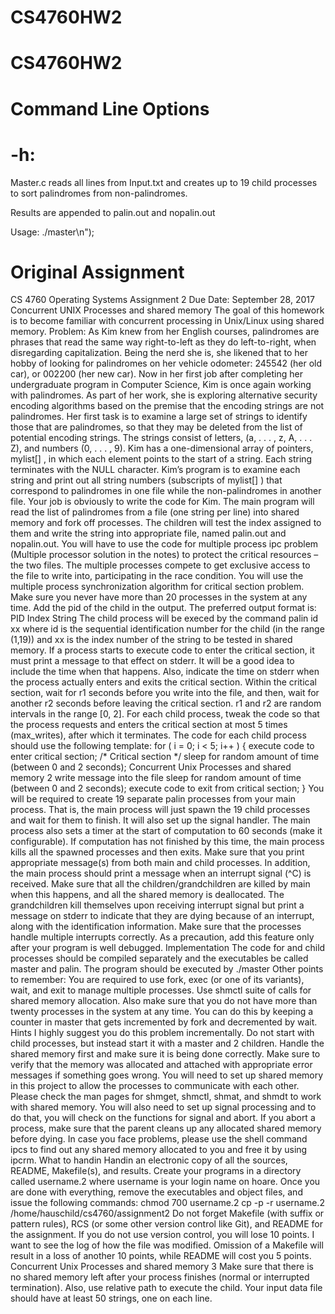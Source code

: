 # CS4760HW2

# CS4760HW2

# Command Line Options

# -h:
Master.c reads all lines from Input.txt and creates up to 19
child processes to sort palindromes from non-palindromes.

Results are appended to palin.out and nopalin.out

Usage: ./master\n");

# Original Assignment
CS 4760 Operating Systems
Assignment 2 Due Date: September 28, 2017
Concurrent UNIX Processes and shared memory
The goal of this homework is to become familiar with concurrent processing in Unix/Linux using shared memory.
Problem: As Kim knew from her English courses, palindromes are phrases that read the same way right-to-left
as they do left-to-right, when disregarding capitalization. Being the nerd she is, she likened that to her hobby of
looking for palindromes on her vehicle odometer: 245542 (her old car), or 002200 (her new car).
Now in her first job after completing her undergraduate program in Computer Science, Kim is once again working
with palindromes. As part of her work, she is exploring alternative security encoding algorithms based on the premise
that the encoding strings are not palindromes. Her first task is to examine a large set of strings to identify those
that are palindromes, so that they may be deleted from the list of potential encoding strings.
The strings consist of letters, (a, . . . , z, A, . . . Z), and numbers (0, . . . , 9). Kim has a one-dimensional array of pointers,
mylist[] , in which each element points to the start of a string. Each string terminates with the NULL character.
Kim’s program is to examine each string and print out all string numbers (subscripts of mylist[] ) that correspond
to palindromes in one file while the non-palindromes in another file.
Your job is obviously to write the code for Kim. The main program will read the list of palindromes from a file
(one string per line) into shared memory and fork off processes. The children will test the index assigned to them
and write the string into appropriate file, named palin.out and nopalin.out. You will have to use the code for
multiple process ipc problem (Multiple processor solution in the notes) to protect the critical resources – the two
files.
The multiple processes compete to get exclusive access to the file to write into, participating in the race condition.
You will use the multiple process synchronization algorithm for critical section problem. Make sure you never have
more than 20 processes in the system at any time. Add the pid of the child in the output. The preferred output
format is:
PID Index String
The child process will be execed by the command
palin id xx
where id is the sequential identification number for the child (in the range (1,19)) and xx is the index number of the
string to be tested in shared memory.
If a process starts to execute code to enter the critical section, it must print a message to that effect on stderr. It
will be a good idea to include the time when that happens. Also, indicate the time on stderr when the process
actually enters and exits the critical section. Within the critical section, wait for r1 seconds before you write into
the file, and then, wait for another r2 seconds before leaving the critical section. r1 and r2 are random intervals in
the range [0, 2]. For each child process, tweak the code so that the process requests and enters the critical section at
most 5 times (max_writes), after which it terminates.
The code for each child process should use the following template:
for ( i = 0; i < 5; i++ )
{
execute code to enter critical section;
/* Critical section */
sleep for random amount of time (between 0 and 2 seconds);
Concurrent Unix Processes and shared memory 2
write message into the file
sleep for random amount of time (between 0 and 2 seconds);
execute code to exit from critical section;
}
You will be required to create 19 separate palin processes from your main process. That is, the main process will
just spawn the 19 child processes and wait for them to finish. It will also set up the signal handler. The main process
also sets a timer at the start of computation to 60 seconds (make it configurable). If computation has not finished
by this time, the main process kills all the spawned processes and then exits. Make sure that you print appropriate
message(s) from both main and child processes.
In addition, the main process should print a message when an interrupt signal (^C) is received. Make sure that all
the children/grandchildren are killed by main when this happens, and all the shared memory is deallocated. The
grandchildren kill themselves upon receiving interrupt signal but print a message on stderr to indicate that they
are dying because of an interrupt, along with the identification information. Make sure that the processes handle
multiple interrupts correctly. As a precaution, add this feature only after your program is well debugged.
Implementation
The code for and child processes should be compiled separately and the executables be called master and palin.
The program should be executed by
./master
Other points to remember: You are required to use fork, exec (or one of its variants), wait, and exit to manage
multiple processes. Use shmctl suite of calls for shared memory allocation. Also make sure that you do not have
more than twenty processes in the system at any time. You can do this by keeping a counter in master that gets
incremented by fork and decremented by wait.
Hints
I highly suggest you do this problem incrementally. Do not start with child processes, but instead start it with a
master and 2 children. Handle the shared memory first and make sure it is being done correctly. Make sure to verify
that the memory was allocated and attached with appropriate error messages if something goes wrong.
You will need to set up shared memory in this project to allow the processes to communicate with each other. Please
check the man pages for shmget, shmctl, shmat, and shmdt to work with shared memory.
You will also need to set up signal processing and to do that, you will check on the functions for signal and abort.
If you abort a process, make sure that the parent cleans up any allocated shared memory before dying.
In case you face problems, please use the shell command ipcs to find out any shared memory allocated to you and
free it by using ipcrm.
What to handin
Handin an electronic copy of all the sources, README, Makefile(s), and results. Create your programs in a directory
called username.2 where username is your login name on hoare. Once you are done with everything, remove the
executables and object files, and issue the following commands:
chmod 700 username.2
cp -p -r username.2 /home/hauschild/cs4760/assignment2
Do not forget Makefile (with suffix or pattern rules), RCS (or some other version control like Git), and README for
the assignment. If you do not use version control, you will lose 10 points. I want to see the log of how the file was
modified. Omission of a Makefile will result in a loss of another 10 points, while README will cost you 5 points.
Concurrent Unix Processes and shared memory 3
Make sure that there is no shared memory left after your process finishes (normal or interrupted termination). Also,
use relative path to execute the child. Your input data file should have at least 50 strings, one on each line.
